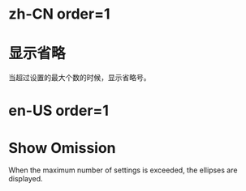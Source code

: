 # zh-CN order=1

# 显示省略

当超过设置的最大个数的时候，显示省略号。

# en-US order=1

# Show Omission

When the maximum number of settings is exceeded, the ellipses are displayed.
